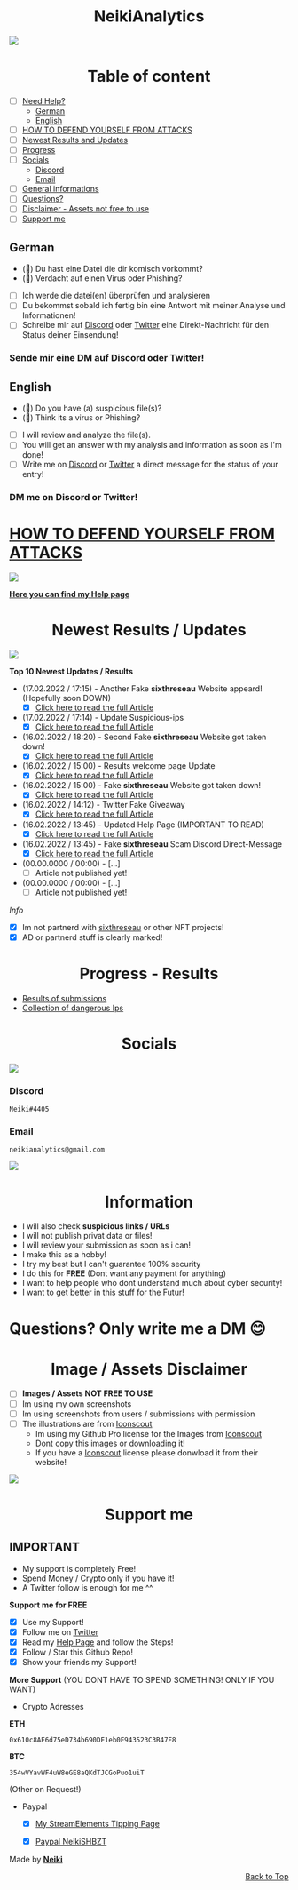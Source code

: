 <h1 align="center">NeikiAnalytics</h1>

[![](https://github.com/NeikiDev/NeikiAnalytics/blob/main/assets/antivirus-fight-with-hackers.png)](#image--assets-disclaimer)

<h1 align="center">Table of content</h1>

- [ ] [Need Help?](https://github.com/NeikiDev/NeikiAnalytics#neikianalytics)
    - [German](https://github.com/NeikiDev/NeikiAnalytics#german)
    - [English](https://github.com/NeikiDev/NeikiAnalytics#english)
- [ ] [HOW TO DEFEND YOURSELF FROM ATTACKS](https://github.com/NeikiDev/NeikiAnalytics#how-to-defend-yourself-from-attacks)
- [ ] [Newest Results and Updates](https://github.com/NeikiDev/NeikiAnalytics#newest-results--updates)
- [ ] [Progress](https://github.com/NeikiDev/NeikiAnalytics#progress---results)
- [ ] [Socials](https://github.com/NeikiDev/NeikiAnalytics#socials)    
    - [Discord](https://github.com/NeikiDev/NeikiAnalytics#discord)
    - [Email](https://github.com/NeikiDev/NeikiAnalytics#email)
- [ ] [General informations](https://github.com/NeikiDev/NeikiAnalytics#information)
- [ ] [Questions?](https://github.com/NeikiDev/NeikiAnalytics#questions-only-write-me-a-dm-)
- [ ] [Disclaimer - Assets not free to use](https://github.com/NeikiDev/NeikiAnalytics#image--assets-disclaimer)
- [ ] [Support me](https://github.com/NeikiDev/NeikiAnalytics#support-me)
 
## German 

* (🔎) Du hast eine Datei die dir komisch vorkommt? 
* (🔎) Verdacht auf einen Virus oder Phishing? 

- [ ] Ich werde die datei(en) überprüfen und analysieren
- [ ] Du bekommst sobald ich fertig bin eine Antwort mit meiner Analyse und Informationen!
- [ ] Schreibe mir auf [Discord](https://discord.com/users/416999341006520321) oder [Twitter](https://twitter.com/neiki__) eine Direkt-Nachricht für den Status deiner Einsendung!

### Sende mir eine DM auf Discord oder Twitter!

## English 

* (🔎) Do you have (a) suspicious file(s)?
* (🔎) Think its a virus or Phishing? 

- [ ] I will review and analyze the file(s).
- [ ] You will get an answer with my analysis and information as soon as I'm done!
- [ ] Write me on [Discord](https://discord.com/users/416999341006520321) or [Twitter](https://twitter.com/neiki__) a direct message for the status of your entry!

### DM me on Discord or Twitter!

# [HOW TO DEFEND YOURSELF FROM ATTACKS](https://github.com/NeikiDev/NeikiAnalytics/blob/main/help.md)

[![](https://github.com/NeikiDev/NeikiAnalytics/blob/main/assets/testing.png)](#image--assets-disclaimer)

**[Here you can find my Help page](https://github.com/NeikiDev/NeikiAnalytics/blob/main/help.md)**

<h1 align="center">Newest Results / Updates</h1>

[![](https://github.com/NeikiDev/NeikiAnalytics/blob/main/assets/robots-doing-data-research.png)](#image--assets-disclaimer)

**Top 10 Newest Updates / Results**

- (17.02.2022 / 17:15) - Another Fake **sixthreseau** Website appeard! (Hopefully soon DOWN)
    - [x] [Click here to read the full Article](https://github.com/NeikiDev/NeikiAnalytics/blob/main/results/nfts-scam/dc-scam-sixthreseau%233.md)
- (17.02.2022 / 17:14) - Update Suspicious-ips
    - [x] [Click here to read the full Article](https://github.com/NeikiDev/NeikiAnalytics/tree/main/suspicious-ips)   
- (16.02.2022 / 18:20) - Second Fake **sixthreseau** Website got taken down! 
    - [x] [Click here to read the full Article](https://github.com/NeikiDev/NeikiAnalytics/blob/main/results/nfts-scam/dc-scam-sixthreseau%232.md)   
- (16.02.2022 / 15:00) - Results welcome page Update
    - [x] [Click here to read the full Article](https://github.com/NeikiDev/NeikiAnalytics/tree/main/results)
- (16.02.2022 / 15:00) - Fake **sixthreseau** Website got taken down!
    - [x] [Click here to read the full Article](https://github.com/NeikiDev/NeikiAnalytics/blob/main/results/nfts-scam/dc-scam-sixthreseau%232.md)   
- (16.02.2022 / 14:12) - Twitter Fake Giveaway 
    - [x] [Click here to read the full Article](https://github.com/NeikiDev/NeikiAnalytics/blob/main/results/phishing/twitter-fakeGiveaway-group%231.md)   
- (16.02.2022 / 13:45) - Updated Help Page (IMPORTANT TO READ)
    - [x] [Click here to read the full Article](https://github.com/NeikiDev/NeikiAnalytics/blob/main/help.md)   
- (16.02.2022 / 13:45) - Fake **sixthreseau** Scam Discord Direct-Message
    - [x] [Click here to read the full Article](https://github.com/NeikiDev/NeikiAnalytics/blob/main/results/nfts-scam/dc-scam-sixthreseau%231.md)   
- (00.00.0000 / 00:00) - [...]
    - [ ] Article not published yet!
- (00.00.0000 / 00:00) - [...]
    - [ ] Article not published yet!

*Info*
- [x] Im not partnerd with [sixthreseau](https://twitter.com/sixthreseau) or other NFT projects! 
- [x] AD or partnerd stuff is clearly marked! 

<h1 align="center">Progress - Results</h1>

- [Results of submissions](https://github.com/NeikiDev/NeikiAnalytics/tree/main/results)
- [Collection of dangerous Ips](https://github.com/NeikiDev/NeikiAnalytics/tree/main/suspicious-ips)

<h1 align="center">Socials</h1>

[![](https://github.com/NeikiDev/NeikiAnalytics/blob/main/assets/design-and-development-process.png)](#image--assets-disclaimer)

### Discord
```
Neiki#4405 
```

### Email
```
neikianalytics@gmail.com 
```

[![](https://github.com/NeikiDev/NeikiAnalytics/blob/main/assets/banner.png)](#image--assets-disclaimer)

<h1 align="center">Information</h1>

- I will also check **suspicious links / URLs**
- I will not publish privat data or files!
- I will review your submission as soon as i can!
- I make this as a hobby!
- I try my best but I can't guarantee 100% security
- I do this for **FREE** (Dont want any payment for anything)
- I want to help people who dont understand much about cyber security!
- I want to get better in this stuff for the Futur!
# Questions? Only write me a DM 😊

<h1 align="center">Image / Assets Disclaimer</h1>

- [ ] **Images / Assets NOT FREE TO USE**
- [ ] Im using my own screenshots
- [ ] Im using screenshots from users / submissions with permission
- [ ] The illustrations are from [Iconscout](https://iconscout.com/) 
    - Im using my Github Pro license for the Images from [Iconscout](https://iconscout.com/) 
    - Dont copy this images or downloading it!
    - If you have a [Iconscout](https://iconscout.com/) license please donwload it from their website!

[![](https://github.com/NeikiDev/NeikiAnalytics/blob/main/assets/stickman-showing-stop-sign.png)](#image--assets-disclaimer)

<h1 align="center">Support me</h1>

## IMPORTANT
- My support is completely Free!
- Spend Money / Crypto only if you have it!
- A Twitter follow is enough for me ^^

**Support me for FREE**
- [x] Use my Support!
- [x] Follow me on [Twitter](https://twitter.com/neiki__)
- [x] Read my [Help Page]() and follow the Steps!
- [x] Follow / Star this Github Repo!
- [x] Show your friends my Support!

**More Support** (YOU DONT HAVE TO SPEND SOMETHING! ONLY IF YOU WANT)
- Crypto Adresses 

**ETH**
```
0x610c8AE6d75eD734b690DF1eb0E943523C3B47F8
```
**BTC**
```
354wVYavWF4uW8eGE8aQKdTJCGoPuo1uiT
```
(Other on Request!)

- Paypal
    - [x] [My StreamElements Tipping Page](https://streamelements.com/neikishbzt/tip)
    - [x] [Paypal NeikiSHBZT](https://paypal.me/neikishbzt)



Made by **[Neiki](https://github.com/neikidev)** <p align="right">[Back to Top](https://github.com/neikidev/neikianalytics#neikianalytics)</p>